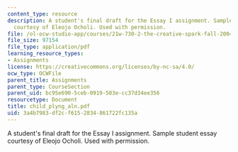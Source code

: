 ```yaml
---
content_type: resource
description: A student's final draft for the Essay I assignment. Sample student essay
  courtesy of Eleojo Ocholi. Used with permission.
file: /ol-ocw-studio-app/courses/21w-730-2-the-creative-spark-fall-2004/3a4b7983df2cf6152834861722fc135a_child_plyng_aln.pdf
file_size: 97154
file_type: application/pdf
learning_resource_types:
- Assignments
license: https://creativecommons.org/licenses/by-nc-sa/4.0/
ocw_type: OCWFile
parent_title: Assignments
parent_type: CourseSection
parent_uid: bc95e690-5ceb-0919-503e-cc37d34ee356
resourcetype: Document
title: child_plyng_aln.pdf
uid: 3a4b7983-df2c-f615-2834-861722fc135a
---
```

A student's final draft for the Essay I assignment. Sample student essay courtesy of Eleojo Ocholi. Used with permission.